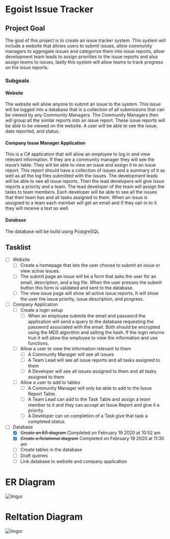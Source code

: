 # Egoist Issue Tracker
## Project Goal
The goal of this project is to create an issue tracker system. This system will include a website that allows users to submit issues, allow community managers to aggregate issues and categorize them into issue reports, allow development team leads to assign priorities to the issue reports and also assign teams to issues, lastly this system will allow teams to track progress on the issue reports.
### Subgoals
#### Website
The website will allow anyone to submit an issue to the system. This issue will be logged into a database that is a collection of all submissions that can be viewed by any Community Managers. The Community Managers then will group all the similar reports into an issue report. These issue reports will be able to be viewed on the website. A user will be able to see the issue, date reported, and status.
#### Company Issue Manager Application
This is a C# application that will allow an employee to log in and view relevant information. If they are a community manager they will see the issue’s table. They will be able to view an issue and assign it to an issue report. This report should have a collection of issues and a summary of it as well as all the log files submitted with the issues. The development leads will be able to see all issue reports. Then the lead developers will give issue reports a priority and a team. The lead developer of the team will assign the tasks to team members. Each developer will be able to see all the issues that their team has and all tasks assigned to them. When an issue is assigned to a team each member will get an email and if they opt-in to it they will receive a text as well.
#### Database
The database will be build using PostgreSQL

## Tasklist
- [ ] Website
	- [ ] Create a homepage that lets the user choose to submit an issue or view active issues.
	- [ ] The submit page an issue will be a form that asks the user for an email, description, and a log file. When the user presses the submit button this form is validated and sent to the database.
	- [ ] The view issue page will show all active issue reports. It will show the user the issue priority, issue description, and progress. 
- [ ] Company Application
	- [ ] Create a login setup
		- [ ] When an employee submits the email and password the application will send a query to the database requesting the password associated with the email. Both should be encrypted using the MD5 algorithm and salting the hash. If the login returns true it will allow the employee to view the information and use functions.
	- [ ] Allow a user to view the information relevant to them
		- [ ] A Community Manager will see all issues
		- [ ] A Team Lead will see all issue reports and all tasks assigned to them
		- [ ] A Developer will see all issues assigned to them and all tasks assigned to them
	- [ ] Allow a user to add to tables
		- [ ] A Community Manager will only be able to add to the Issue Report Table.
		- [ ] A Team Lead can add to the Task Table and assign a team member to it and they can accept an Issue Report and give it a priority.
		- [ ] A Developer can on completion of a Task give that task a completed status.
- [ ] Database
	- [x] ~~Create an ER diagram~~ Completed on February 19 2020 at 10:52 am
	- [x] ~~Create a Relational diagram~~ Completed on February 19 2020 at 11:30 am
	- [ ] Create tables in the database
	- [ ] Draft queries
	- [ ] Link database to website and company application
	
# ER Diagram
![Imgur](https://i.imgur.com/9r9doZl.jpg)

# Reltation Diagram
![Imgur](https://i.imgur.com/oJxBSrm.jpg)
